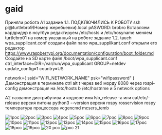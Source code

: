 # gaid
Приняли робота А1 
задание 1.1.
ПОДКЛЮЧИЛИСЬ К РОБОТУ ssh pi@turtlebro9(Номер жеребьевки).local
pASWORD: brobro
Вставляем кардридер в ноутбук редактируем /etc/hosts и /etc/hosyname 
меняем turtlebro01 на номер указанный на роботе 
задание 1.2. 
tauch wpa_supplicant.conf
создали файл
nano wpa_supplikant.conf
открыли его редактор 
https://www.raspberrypi.org/documentation/configuration/boot_folder.md
Создайте на SD карте файл /boot/wpa_supplicant.conf
ctrl_interface=DIR=/var/run/wpa_supplicant GROUP=netdev
update_config=1
country=US

network={
    ssid="WIFI_NETWORK_NAME"
    psk="wifipassword"
}
Демонстрация
в терминале  ctrl alt t 
 через веб морду 8080
 через rospi-config
 демонстрация на /etc/hosts b /etc/hostnme
 и 5 network options
 
 A2
 название дистрибутива и кодовое имя 
 lsb_release -a или cat/etc/-release
 версия питона 
 python3 --version
 версия rospy
 rosservision rospy
температура процессора
vcgencmd mcsers_temb
 
 ![1рос](https://user-images.githubusercontent.com/100117191/155830729-88a53fff-5b3f-40a1-b366-64ff98d460e1.jpg)
![2рос](https://user-images.githubusercontent.com/100117191/155830732-354e2078-c8c3-43e3-a8a9-bd2feee5e223.jpg)
![3рос](https://user-images.githubusercontent.com/100117191/155830733-aaf61704-f54d-4dab-bd98-0ec616deb59e.jpg)
![4рос](https://user-images.githubusercontent.com/100117191/155830734-cedcef16-8a20-428b-a635-7ab03675983f.jpg)
![5рос](https://user-images.githubusercontent.com/100117191/155830735-a9465b58-c1b9-4b9f-827e-f7432b295c29.jpg)
![6рос](https://user-images.githubusercontent.com/100117191/155830736-9e89d774-43bb-4718-9f49-2f7d0fa5e6d9.jpg)
![7рос](https://user-images.githubusercontent.com/100117191/155830737-1ed73e4e-d0b7-41e9-afc4-452a7900738d.jpg)
![8рос](https://user-images.githubusercontent.com/100117191/155830738-7edb52eb-4744-4dd9-9f1c-1fae1c4c56ef.jpg)
![9рос](https://user-images.githubusercontent.com/100117191/155830739-4890354e-5818-4a55-bc2b-afacb3fefbb0.jpg)
![10рос](https://user-images.githubusercontent.com/100117191/155830740-465bafa5-a01c-402b-b0b3-a6d21de802ff.jpg)
![11рос](https://user-images.githubusercontent.com/100117191/155830741-3e194323-72f1-4b35-93f5-de6d994fc039.jpg)
![12рос](https://user-images.githubusercontent.com/100117191/155830742-ae142e98-021e-4b5d-a762-1313dba086c0.jpg)
![13рос](https://user-images.githubusercontent.com/100117191/155830743-8546dba4-812d-4234-a2f8-b0707c3df65e.jpg)
![14рос](https://user-images.githubusercontent.com/100117191/155830745-cc6be54a-3ad9-45ff-93cd-285249b70425.jpg)
![15рос](https://user-images.githubusercontent.com/100117191/155830746-340590ff-26f1-4ebf-8a2c-755cd6f69e00.jpg)
![16рос](https://user-images.githubusercontent.com/100117191/155830747-b92ed0da-5907-4d22-a8c2-06481ccfdca8.jpg)
![17рос](https://user-images.githubusercontent.com/100117191/155830748-7c9d03cb-236a-45be-ae7e-bf8a7c154e8f.jpg)
![18рос](https://user-images.githubusercontent.com/100117191/155830749-a8efdab1-6850-48ab-82ee-b6f4f8eb3b54.jpg)
![19рос](https://user-images.githubusercontent.com/100117191/155830750-9b7d3811-7d26-4033-83e3-e94ed79bf816.jpg)
![20 рос](https://user-images.githubusercontent.com/100117191/155830751-6add9604-b582-48df-9e83-3f8f5d923e3e.jpg)
![рос 21](https://user-images.githubusercontent.com/100117191/155830752-2abcc71a-003f-40cc-9e5f-4f0bc204bec2.jpg)
